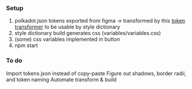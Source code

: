 ### Setup
1. polkadot.json tokens exported from figma -> transformed by this [token transformer](https://github.com/six7/figma-tokens/tree/main/token-transformer) to be usable by style dictionary
2. style dictionary build generates css (variables/variables.css)
3. (some) css variables implemented in button
4. npm start

### To do
Import tokens json instead of copy-paste
Figure out shadows, border radii, and token naming
Automate transform & build
